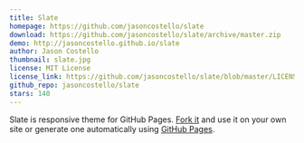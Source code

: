 ```yaml
---
title: Slate
homepage: https://github.com/jasoncostello/slate
download: https://github.com/jasoncostello/slate/archive/master.zip
demo: http://jasoncostello.github.io/slate
author: Jason Costello
thumbnail: slate.jpg
license: MIT License
license_link: https://github.com/jasoncostello/slate/blob/master/LICENSE
github_repo: jasoncostello/slate
stars: 140
---
```


Slate is responsive theme for GitHub Pages. [Fork
it](https://github.com/jsncostello/slate/fork) and use it on your own
site or generate one automatically using [GitHub
Pages](http://pages.github.com).

